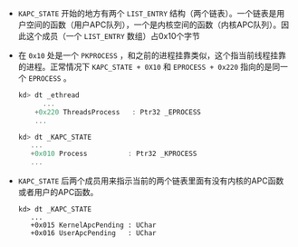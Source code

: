 + `KAPC_STATE` 开始的地方有两个 `LIST_ENTRY` 结构（两个链表）。一个链表是用户空间的函数（用户APC队列），一个是内核空间的函数（内核APC队列）。因此这个成员（一个 `LIST_ENTRY` 数组）占0x10个字节

+ 在 `0x10` 处是一个 `PKPROCESS` ，和之前的进程挂靠类似，这个指当前线程挂靠的进程。正常情况下 `KAPC_STATE + 0X10` 和 `EPROCESS + 0x220` 指向的是同一个 `EPROCESS` 。

  ```c
  kd> dt _ethread
     	...
      +0x220 ThreadsProcess   : Ptr32 _EPROCESS
      ...
  ```

  ```c
  kd> dt _KAPC_STATE
     ...
     +0x010 Process          : Ptr32 _KPROCESS
     ...
  ```

+ `KAPC_STATE` 后两个成员用来指示当前的两个链表里面有没有内核的APC函数或者用户的APC函数。

  ```windbg
  kd> dt _KAPC_STATE
     ...
     +0x015 KernelApcPending : UChar
     +0x016 UserApcPending   : UChar
  ```

  